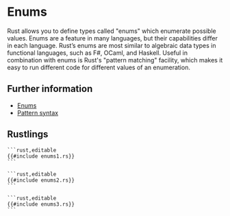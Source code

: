 # Enums

Rust allows you to define types called "enums" which enumerate possible values.
Enums are a feature in many languages, but their capabilities differ in each language. Rust’s enums are most similar to algebraic data types in functional languages, such as F#, OCaml, and Haskell.
Useful in combination with enums is Rust's "pattern matching" facility, which makes it easy to run different code for different values of an enumeration.

## Further information

- [Enums](https://doc.rust-lang.org/book/ch06-00-enums.html)
- [Pattern syntax](https://doc.rust-lang.org/book/ch18-03-pattern-syntax.html)

## Rustlings

~~~admonish note title="enums1" collapsible=true
```rust,editable
{{#include enums1.rs}}
```
~~~

~~~admonish note title="enums2" collapsible=true
```rust,editable
{{#include enums2.rs}}
```
~~~

~~~admonish note title="enums3" collapsible=true
```rust,editable
{{#include enums3.rs}}
```
~~~